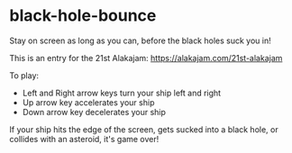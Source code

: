 # black-hole-bounce
Stay on screen as long as you can, before the black holes suck you in!

This is an entry for the 21st Alakajam: https://alakajam.com/21st-alakajam

To play:
* Left and Right arrow keys turn your ship left and right
* Up arrow key accelerates your ship
* Down arrow key decelerates your ship

If your ship hits the edge of the screen, gets sucked into a black hole, or collides with an asteroid, it's game over!
